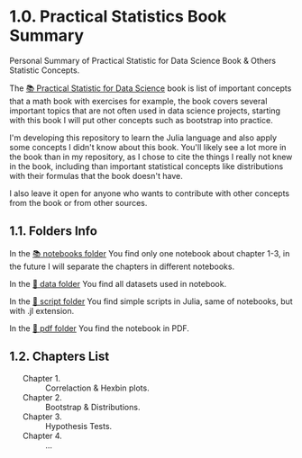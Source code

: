# 1.0. Practical Statistics Book Summary
<p>Personal Summary of Practical Statistic for Data Science Book & Others Statistic Concepts.</p>
<p>The <a href='https://www.oreilly.com/library/view/practical-statistics-for/9781491952955/t'>📚 Practical Statistic for Data Science</a> book is list of important concepts that a math book with exercises for example, the book covers several important topics that are not often used in data science projects, starting with this book I will put other concepts such as bootstrap into practice.<br></p>
<p>I'm developing this repository to learn the Julia language and also apply some concepts I didn't know about this book. You'll likely see a lot more in the book than in my repository, as I chose to cite the things I really not knew in the book, including than important statistical concepts like distributions with their formulas that the book doesn't have.</p>
<p>I also leave it open for anyone who wants to contribute with other concepts from the book or from other sources.</p>

## 1.1. Folders Info
<p>In the <a href='https://github.com/xGabrielR/Practical-Statistics-Book-Summary/tree/main/notebooks'>📚 notebooks folder</a> You find only one notebook about chapter 1-3, in the future I will separate the chapters in different notebooks.</p>
<p>In the <a href='https://github.com/xGabrielR/Practical-Statistics-Book-Summary/tree/main/data'>💾 data folder</a> You find all datasets used in notebook.</p>
<p>In the <a href='https://github.com/xGabrielR/Practical-Statistics-Book-Summary/tree/main/scripts'>📃 script folder</a> You find simple scripts in Julia, same of notebooks, but with .jl extension.</p>
<p>In the <a href='https://github.com/xGabrielR/Practical-Statistics-Book-Summary/tree/main/scripts'>📕 pdf folder</a> You find the notebook in PDF.</p>

## 1.2. Chapters List
<ul>
  <dl>
    <dt>Chapter 1.</dt>
      <dd>Correlaction & Hexbin plots.</dd>
    <dt>Chapter 2.</dt>
      <dd>Bootstrap & Distributions.</dd>
    <dt>Chapter 3.</dt>
      <dd>Hypothesis Tests.</dd>
    <dt>Chapter 4.</dt>
      <dd>...</dd>
  </dl>
</ul>
